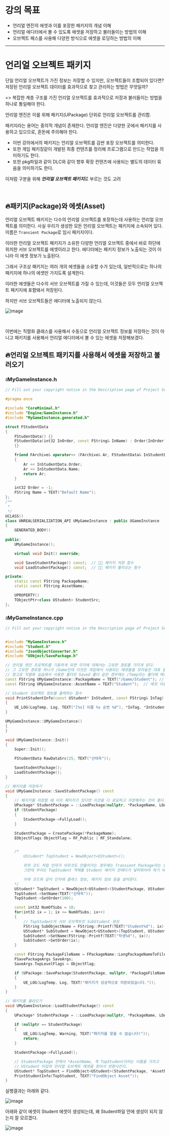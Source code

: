 # 강의 목표
* 언리얼 엔진의 에셋과 이를 포장한 패키지의 개념 이해
* 언리얼 에디터에서 볼 수 있도록 애셋을 저장하고 불러들이는 방법의 이해
* 오브젝트 패스를 사용해 다양한 방식으로 에셋을 로딩하는 방법의 이해

---

# 언리얼 오브젝트 패키지
단일 언리얼 오브젝트가 가진 정보는 저장할 수 있지만, 오브젝트들이 조합되어 있다면? 저장된 언리얼 오브젝트 데이터를 효과적으로 찾고 관리하는 방법은 무엇일까?

=> 복잡한 계층 구조를 가진 언리얼 오브젝트를 효과적으로 저장과 불러들이는 방법을 하나로 통일해야 한다.
    
언리얼 엔진은 이를 위해 패키지(UPackage) 단위로 언리얼 오브젝트를 관리함.
  
패키지라는 용어는 중의적 개념이 존재한다.
언리얼 엔진은 다양한 곳에서 패키지를 사용하고 있으므로, 혼돈에 주의해야 한다.

* 이번 강의에서의 패키지는 언리얼 오브젝트를 감싼 포장 오브젝트를 의미한다.
* 또한 게임 패키징같이 개발된 최종 컨텐츠를 정리해 프로그램으로 만드는 작업을 의미하기도 한다.
* 또한 pkg파일과 같이 DLC와 같이 향후 확장 컨텐츠에 사용되는 별도의 데이터 묶음을 의미하기도 한다.

이처럼 구분을 위해 ***언리얼 오브젝트 패키지***로 부르는 것도 고려

<br>

## 🔥패키지(Package)와 에셋(Asset)
언리얼 오브젝트 패키지는 다수의 언리얼 오브젝트를 포장하는데 사용하는 언리얼 오브젝트를 의미한다.
사실 우리가 생성한 모든 언리얼 오브젝트는 패키지에 소속되어 있다. 이름은 `Transient Package`로 임시 패키지이다.

이러한 언리얼 오브젝트 패키지가 소유한 다양한 언리얼 오브젝트 중에서 바로 하단에 위치한 
서브 오브젝트를 에셋이라고 한다. 에디터에는 패키지 정보가 노출되는 것이 아니라 이 에셋 정보가 노출된다.

그래서 구조상 패키지는 여러 개의 에셋들을 소유할 수가 있는데, 일반적으로는 하나의 패키지에 하나의 에셋만 가지도록
설계한다.

이러한 에셋들은 다수의 서브 오브젝트를 가질 수 있는데, 이것들은 모두 언리얼 오브젝트 패키지에 포함돼서
저장된다.

하지만 서브 오브젝트들은 에디터에 노출되지 않는다.

![image](https://github.com/SunFlower2819/Today-I-learned/assets/130738283/bbb2e9bf-2d6e-41fd-8a0f-941013dcc2b6)

<br>

이번에는 직렬화 클래스를 사용해서 수동으로 언리얼 오브젝트 정보를 저장하는 것이 아니고 패키지를 사용해서
언리얼 에디터에서 볼 수 있는 에셋을 저장해보겠다.
 

## 🔥언리얼 오브젝트 패키지를 사용해서 에셋을 저장하고 불러오기
### 💧MyGameInstance.h
```cpp
// Fill out your copyright notice in the Description page of Project Settings.

#pragma once

#include "CoreMinimal.h"
#include "Engine/GameInstance.h"
#include "MyGameInstance.generated.h"

struct FStudentData
{
	FStudentData() {}
	FStudentData(int32 InOrder, const FString& InName) : Order(InOrder), Name(InName)
	{}

	friend FArchive& operator<< (FArchive& Ar, FStudentData& InStudentData)
	{
		Ar << InStudentData.Order;
		Ar << InStudentData.Name;
		return Ar;
	}

	int32 Order = -1;
	FString Name = TEXT("Default Name");
};
/**
 * 
 */
UCLASS()
class UNREALSERIALIZATION_API UMyGameInstance : public UGameInstance
{
	GENERATED_BODY()
	
public:
	UMyGameInstance();

	virtual void Init() override;

	void SaveStudentPackage() const;  // 🎈🎈 패키지 저장 함수
	void LoadStudentPackage() const;  // 🎈🎈 패키지 불러오는 함수

private:
	static const FString PackageName;
	static const FString AssetName;

	UPROPERTY()
	TObjectPtr<class UStudent> StudentSrc;
};
```

### 💧MyGameInstance.cpp
```cpp
// Fill out your copyright notice in the Description page of Project Settings.


#include "MyGameInstance.h"
#include "Student.h"
#include "JsonObjectConverter.h" 
#include "UObject/SavePackage.h" 

// 언리얼 엔진 프로젝트를 기동하게 되면 각각에 대해서는 고유한 경로를 가지게 된다.
// 그 고유한 경로중 하나가 /Game인데 이것은 게임에서 사용되는 에셋들을 모아놓은 대표 폴더를 의미한다.
// 참고로 직렬화 실습에서 사용한 폴더인 Saved 폴더 같은 경우에는 /Temp라는 폴더에 매핑되어 있다.
const FString UMyGameInstance::PackageName = TEXT("/Game/Student"); // 패키지 이름 설정
const FString UMyGameInstance::AssetName = TEXT("Student");  // 에셋 이름 설정

// Student 오브젝트 정보를 출력하는 함수
void PrintStudentInfo(const UStudent* InStudent, const FString& InTag)
{
	UE_LOG(LogTemp, Log, TEXT("[%s] 이름 %s 순번 %d"), *InTag, *InStudent->GetName(), InStudent->GetOrder());
}

UMyGameInstance::UMyGameInstance()
{
}

void UMyGameInstance::Init()
{
	Super::Init();

	FStudentData RawDataSrc(25, TEXT("선태욱"));

	SaveStudentPackage();
	LoadStudentPackage();
}

// 패키지를 저장하기
void UMyGameInstance::SaveStudentPackage() const
{
	// 패지키를 저장할 때 이미 패지키가 있다면 이것을 다 로딩하고 저장해주는 것이 좋다.
	UPackage* StudentPackage = ::LoadPackage(nullptr, *PackageName, LOAD_None);
	if (StudentPackage)
	{
		StudentPackage->FullyLoad();
	}

	StudentPackage = CreatePackage(*PackageName);
	EObjectFlags ObjectFlag = RF_Public | RF_Standalone;


	/*
		UStudent* TopStudent = NewObject<UStudent>();

		위의 코드 처럼 인자가 아무것도 안들어가는 경우에는 Transient Package라는 임시 패키지 안에 언리얼 오브젝트가 저장이 된다.
		그런데 우리는 TopStudent 객체를 Student 패키지 안에다가 넣어줘어야 하기 때문에

		아래 코드와 같이 인자에 클래스 정보, 패키지 정보 등을 넣어준다.
	*/
	UStudent* TopStudent = NewObject<UStudent>(StudentPackage, UStudent::StaticClass(), *AssetName, ObjectFlag);
	TopStudent->SetName(TEXT("선태욱"));
	TopStudent->SetOrder(100);

	const int32 NumOfSubs = 10;
	for(int32 ix = 1; ix <= NumOfSubs; ix++)
	{
		// TopStudent의 서브 오브젝트인 SubStudent 생성
		FString SubObjectName = FString::Printf(TEXT("Student%d"), ix);
		UStudent* SubStudent = NewObject<UStudent>(TopStudent, UStudent::StaticClass(), *SubObjectName, ObjectFlag);
		SubStudent->SetName(FString::Printf(TEXT("학생%d"), ix));
		SubStudent->SetOrder(ix);
	}

	const FString PackageFileName = FPackageName::LongPackageNameToFilename(PackageName, FPackageName::GetAssetPackageExtension());
	FSavePackageArgs SaveArgs;
	SaveArgs.TopLevelFlags = ObjectFlag;

	if (UPackage::SavePackage(StudentPackage, nullptr, *PackageFileName, SaveArgs))
	{
		UE_LOG(LogTemp, Log, TEXT("패키지가 성공적으로 저장되었습니다."));
	}
}

// 패키지를 불러오기
void UMyGameInstance::LoadStudentPackage() const
{
	UPackage* StudentPackage = ::LoadPackage(nullptr, *PackageName, LOAD_None);

	if (nullptr == StudentPackage)
	{
		UE_LOG(LogTemp, Warning, TEXT("패키지를 찾을 수 없습니다!"));
		return;
	}

	StudentPackage->FullyLoad();

	// StudentPackage 안에서 *AssetName, 즉 TopStudent이라는 이름을 가지고 
	// UStudent 타입의 언리얼 오브젝트 에셋을 찾아서 반환시킨다.
	UStudent* TopStudent = FindObject<UStudent>(StudentPackage, *AssetName);
	PrintStudentInfo(TopStudent, TEXT("FindObject Asset"));
}
```
실행결과는 아래와 같다.

![image](https://github.com/SunFlower2819/Today-I-learned/assets/130738283/cddf672e-f414-487e-aa27-9d446f4c7226)


아래와 같이 에셋이 Student 에셋이 생성되는데, 왜 Student파일 안에 생성이 되지 않는지 잘 모르겠다.

![image](https://github.com/SunFlower2819/Today-I-learned/assets/130738283/e0f46e93-063f-433b-aa41-e4e91b2afc1f)












































